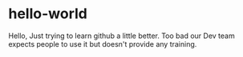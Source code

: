 # hello-world

Hello,
Just trying to learn github a little better.
Too bad our Dev team expects people to use it but doesn't provide any training.

